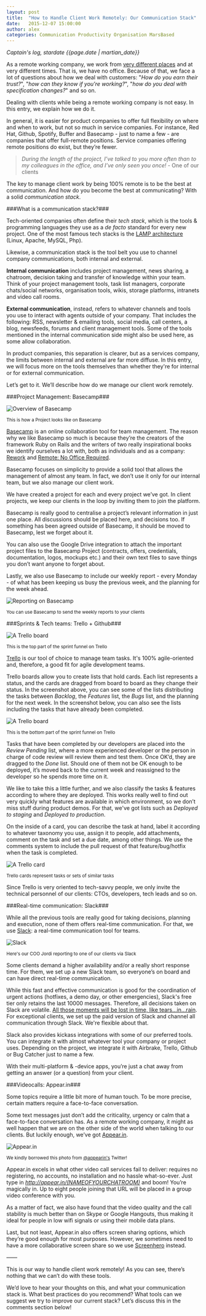 ```yaml
---
layout: post
title:  "How to Handle Client Work Remotely: Our Communication Stack"
date:   2015-12-07 15:00:00
author: alex
categories: Communication Productivity Organisation MarsBased
---
```


*Captain's log, stardate {{page.date | martian_date}}*

As a remote working company, we work from <a href="http://www.marsbased.com/blog/2015/06/22/Working-Remotely-from-Berlin/" title="Working remotely from Berlin" target="_blank">very different places</a> and at very different times. That is, we have no office. Because of that, we face a lot of questions about how we deal with customers: "<i>How do you earn their trust?</i>", "<i>how can they know if you're working?</i>", "<i>how do you deal with specification changes?</i>" and so on.

Dealing with clients while being a remote working company is not easy. In this entry, we explain how we do it.

<!--more-->

In general, it is easier for product companies to offer full flexibility on where and when to work, but not so much in service companies. For instance, Red Hat, Github, Spotify, Buffer and Basecamp - just to name a few - are companies that offer full-remote positions. Service companies offering remote positions do exist, but they’re fewer.

<blockquote><i>During the length of the project, I’ve talked to you more often than to my colleagues in the office, and I’ve only seen you once!</i> - One of our clients</blockquote>

The key to manage client work by being 100% remote is to be the best at communication. And how do you become the best at communicating? With a solid <i>communication stack</i>.

###What is a communication stack?###

Tech-oriented companies often define their <i>tech stack</i>, which is the tools & programming languages they use as a <i>de facto</i> standard for every new project. One of the most famous tech stacks is the <a href="https://en.wikipedia.org/wiki/LAMP_(software_bundle)" title="LAMP" target="_blank">LAMP architecture</a> (Linux, Apache, MySQL, Php).

Likewise, a communication stack is the tool belt you use to channel company communications, both internal and external.

<strong>Internal communication</strong> includes project management, news sharing, a chatroom, decision taking and transfer of knowledge within your team. Think of your project management tools, task list managers, corporate chats/social networks, organisation tools, wikis, storage platforms, intranets and video call rooms.

<strong>External communication</strong>, instead, refers to whatever channels and tools you use to interact with agents outside of your company. That includes the following: RSS, newsletter & emailing tools, social media, call centers, a blog, newsfeeds, forums and client management tools. Some of the tools mentioned in the internal communication side might also be used here, as some allow collaboration.

In product companies, this separation is clearer, but as a services company, the limits between internal and external are far more diffuse. In this entry, we will focus more on the tools themselves than whether they're for internal or for external communication.

Let’s get to it. We’ll describe how do we manage our client work remotely.

###Project Management: Basecamp###

<img src="/images/blog/post27a.png" alt="Overview of Basecamp" title="Overview of Basecamp" class="img-center img-rounded img-responsive" />
<p class="text-center img-footer"><small>This is how a Project looks like on Basecamp</small></p>

<a href="http://www.basecamp.com" title="Basecamp" target="_blank">Basecamp</a> is an online collaboration tool for team management. The reason why we like Basecamp so much is because they’re the creators of the framework Ruby on Rails and the writers of two really inspirational books we identify ourselves a lot with, both as individuals and as a company: <a href="https://37signals.com/rework/" title="Rework" target="_blank">Rework</a> and <a href="https://37signals.com/remote/" title="Remote: No Office Required" target="_blank">Remote: No Office Required</a>.

Basecamp focuses on simplicity to provide a solid tool that allows the management of almost any team. In fact, we don’t use it only for our internal team, but we also manage our client work.

We have created a project for each and every project we’ve got. In client projects, we keep our clients in the loop by inviting them to join the platform.

Basecamp is really good to centralise a project’s relevant information in just one place. All discussions should be placed here, and decisions too. If something has been agreed outside of Basecamp, it should be moved to Basecamp, lest we forget about it.

You can also use the Google Drive integration to attach the important project files to the Basecamp Project (contracts, offers, credentials, documentation, logos, mockups etc.) and their own text files to save things you don’t want anyone to forget about.

Lastly, we also use Basecamp to include our weekly report - every Monday - of what has been keeping us busy the previous week, and the planning for the week ahead.

<img src="/images/blog/post27c.png" alt="Reporting on Basecamp" title="Reporting on Basecamp" class="img-center img-rounded img-responsive" />
<p class="text-center img-footer"><small>You can use Basecamp to send the weekly reports to your clients</small></p>

###Sprints & Tech teams: Trello + Github###

<img src="/images/blog/post27d.png" alt="A Trello board" title="A Trello board" class="img-center img-rounded img-responsive" />
<p class="text-center img-footer"><small>This is the top part of the sprint funnel on Trello</small></p>

<a href="http://trello.com" title="Trello" target="_blank">Trello</a> is our tool of choice to manage team tasks. It's 100% agile-oriented and, therefore, a good fit for agile development teams.

Trello boards allow you to create lists that hold cards. Each list represents a status, and the cards are dragged from board to board as they change their status. In the screenshot above, you can see some of the lists distributing the tasks between <i>Backlog</i>, the <i>Features</i> list, the <i>Bugs</i> list, and the planning for the next week. In the screenshot below, you can also see the lists including the tasks that have already been completed.

<img src="/images/blog/post27e.png" alt="A Trello board" title="A Trello board" class="img-center img-rounded img-responsive" />
<p class="text-center img-footer"><small>This is the bottom part of the sprint funnel on Trello</small></p>

Tasks that have been completed by our developers are placed into the <i>Review Pending</i> list, where a more experienced developer or the person in charge of code review will review them and test them. Once OK’d, they are dragged to the <i>Done</i> list. Should one of them not be OK enough to be deployed, it’s moved back to the current week and reassigned to the developer so he spends more time on it.

We like to take this a little further, and we also classify the tasks & features according to where they are deployed. This works really well to find out very quickly what features are available in which environment, so we don’t miss stuff during product demos. For that, we've got lists such as <i>Deployed to staging</i> and <i>Deployed to production</i>.

On the inside of a card, you can describe the task at hand, label it according to whatever taxonomy you use, assign it to people, add attachments, comment on the task and set a due date, among other things. We use the comments system to include the pull request of that feature/bug/hotfix when the task is completed.

<img src="/images/blog/post27f.png" alt="A Trello card" title="A Trello card" class="img-center img-rounded img-responsive" />
<p class="text-center img-footer"><small>Trello cards represent tasks or sets of similar tasks</small></p>

Since Trello is very oriented to tech-savvy people, we only invite the technical personnel of our clients: CTOs, developers, tech leads and so on.

###Real-time communication: Slack###

While all the previous tools are really good for taking decisions, planning and execution, none of them offers real-time communication. For that, we use <a href="http://www.slack.com" title="Slack" target="_blank">Slack</a>: a real-time communication tool for teams.

<img src="/images/blog/post27g.png" alt="Slack" title="Slack" class="img-center img-rounded img-responsive" />
<p class="text-center img-footer"><small>Here's our COO Jordi reporting to one of our clients via Slack</small></p>

Some clients demand a higher availability and/or a really short response time. For them, we set up a new Slack team, so everyone’s on board and can have direct real-time communication.

While this fast and effective communication is good for the coordination of urgent actions (hotfixes, a demo day, or other emergencies), Slack's free tier only retains the last 10000 messages. Therefore, all decisions taken on Slack are volatile. <a href="https://www.youtube.com/watch?v=NOW4QiOD-oc" title="Blade Runner Monologue" target="_blank">All those moments will be lost in time, like tears...in...rain</a>. For exceptional clients, we set up the paid version of Slack and channel all communication through Slack. We're flexible about that.

Slack also provides kickass integrations with some of our preferred tools. You can integrate it with almost whatever tool your company or project uses. Depending on the project, we integrate it with Airbrake, Trello, Github or Bug Catcher just to name a few.

With their multi-platform & -device apps, you’re just a chat away from getting an answer (or a question) from your client.

###Videocalls: Appear.in###

Some topics require a little bit more of human touch. To be more precise, certain matters require a face-to-face conversation.

Some text messages just don’t add the criticality, urgency or calm that a face-to-face conversation has. As a remote working company, it might as well happen that we are on the other side of the world when talking to our clients. But luckily enough, we’ve got <a href="http://appear.in" title="Appear.in" target="_blank">Appear.in</a>.

<img src="/images/blog/post27h.png" alt="Appear.in" title="Appear.in" class="img-center img-rounded img-responsive" />
<p class="text-center img-footer"><small>We kindly borrowed this photo from <a href="https://twitter.com/appear_in/status/560023198226714624" title="Appear.in Twitter handle" target="_blank">@appearin's</a> Twitter!</small></p>

Appear.in excels in what other video call services fail to deliver: requires no registering, no accounts, no installation and no hassle what-so-ever. Just type in <i>http://appear.in/(NAMEOFYOURCHATROOM)</i> and boom! You’re magically in. Up to eight people joining that URL will be placed in a group video conference with you.

As a matter of fact, we also have found that the video quality and the call stability is much better than on Skype or Google Hangouts, thus making it ideal for people in low wifi signals or using their mobile data plans.

Last, but not least, Appear.in also offers screen sharing options, which they’re good enough for most purposes. However, we sometimes need to have a more collaborative screen share so we use <a href="http://screenhero.com" title="Screenhero" target="_blank">Screenhero</a> instead.

——

This is our way to handle client work remotely! As you can see, there’s nothing that we can’t do with these tools.

We’d love to hear your thoughts on this, and what your communication stack is. What best practices do you recommend? What tools can we suggest we try to improve our current stack? Let’s discuss this in the comments section below!
